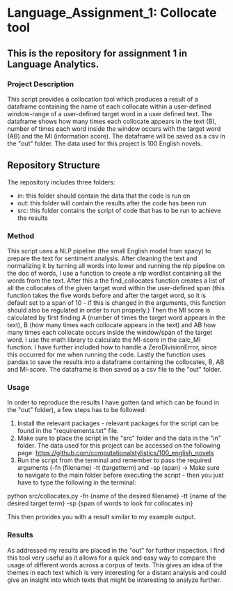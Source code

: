 # Language_Assignment_1: Collocate tool
## This is the repository for assignment 1 in Language Analytics. 

### Project Description 
This script provides a collocation tool which produces a result of a dataframe containing the name of each collocate within a user-defined window-range of a user-defined target word in a user defined text. The dataframe shows how many times each collocate appears in the text (B), number of times each word inside the window occurs with the target word (AB) and the MI (information score). The dataframe will be saved as a csv in the "out" folder. The data used for this project is 100 English novels. 

## Repository Structure 

The repository includes three folders: 
- in: this folder should contain the data that the code is run on
- out: this folder will contain the results after the code has been run
- src: this folder contains the script of code that has to be run to achieve the results

### Method
This script uses a NLP pipeline (the small English model from spacy) to prepare the text for sentiment analysis. After cleaning the text and  normalizing it by turning all words into lower and running the nlp pipeline on the doc of words, I use a function to create a nlp wordlist containing all the words from the text. 
After this a the find_collocates function creates a list of all the collocates of the given target word within the user-defined span (this function takes the five words before and after the target word, so it is default set to a span of 10 - if this is changed in the arguments, this function should also be regulated in order to run properly.) 
Then the MI score is calculated by first finding A (number of times the target word appears in the text), B (how many times each collocate appears in the text) and AB how many times each collocate occurs inside the window/span of the target word. I use the math library to calculate the MI-score in the calc_MI function. I have further included how to handle a ZeroDivisionError, since this occurred for me when running the code. 
Lastly the function uses pandas to save the results into a dataframe containing the collocates, B, AB and MI-score. The dataframe is then saved as a csv file to the "out" folder. 


### Usage 
In order to reproduce the results I have gotten (and which can be found in the "out" folder), a few steps has to be followed:

1) Install the relevant packages - relevant packages for the script can be found in the "requirements.txt" file.
2) Make sure to place the script in the "src" folder and the data in the "in" folder. The data used for this project can be accessed on the following page: https://github.com/computationalstylistics/100_english_novels 
3) Run the script from the terminal and remember to pass the required arguments (-fn (filename) -tt (targetterm) and -sp (span) -> Make sure to navigate to the main folder before executing the script - then you just have to type the following in the terminal: 

python src/collocates.py -fn {name of the desired filename} -tt {name of the desired target term} -sp {span of words to look for collocates in} 

This then provides you with a result similar to my example output.  

### Results 
As addressed my results are placed in the "out" for further inspection. I find this tool very useful as it allows for a quick and easy way to compare the usage of different words across a corpus of texts. This gives an idea of the themes in each text which is very interesting for a distant analysis and could give an insight into which texts that might be interesting to analyze further. 


